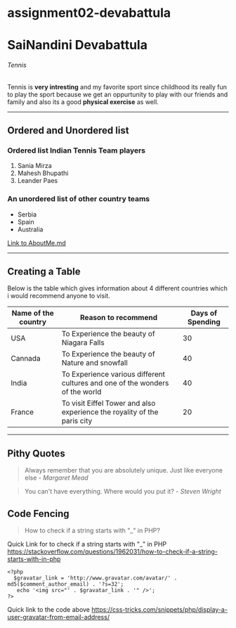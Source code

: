 # assignment02-devabattula
# SaiNandini Devabattula #
###### Tennis ######
Tennis is **very intresting** and my favorite sport since childhood its really fun to play the sport because we get an oppurtunity to play with our friends and family and also its a good **physical exercise** as well.

---

## Ordered and Unordered list
### Ordered list Indian Tennis Team players
1. Sania Mirza
2. Mahesh Bhupathi
3. Leander Paes

### An unordered list of other country teams
* Serbia
* Spain
* Australia

[Link to AboutMe.md](AboutMe.md)

---

## Creating a Table ##
Below is the table which gives information about 4 different countries which i would recommend anyone to visit.

| Name of the country| Reason to recommend | Days of Spending |
| --- | --- | --- |
| USA | To Experience the beauty of Niagara Falls | 30|
| Cannada | To Experience the beauty of Nature and snowfall| 40 |
| India | To Experience various different cultures and one of the wonders of the world | 40 |
| France | To visit Eiffel Tower and also experience the royality of the paris city | 20 |

---

## Pithy Quotes ##
> Always remember that you are absolutely unique. Just like everyone else - *Margaret Mead* 

> You can't have everything. Where would you put it? - *Steven Wright*

## Code Fencing ##
> How to check if a string starts with "_" in PHP?

Quick Link for to check if a string starts with "_" in PHP <https://stackoverflow.com/questions/1962031/how-to-check-if-a-string-starts-with-in-php>

```
<?php
  $gravatar_link = 'http://www.gravatar.com/avatar/' . md5($comment_author_email) . '?s=32';
   echo '<img src="' . $gravatar_link . '" />';
?>
```

Quick link to the code above <https://css-tricks.com/snippets/php/display-a-user-gravatar-from-email-address/>
